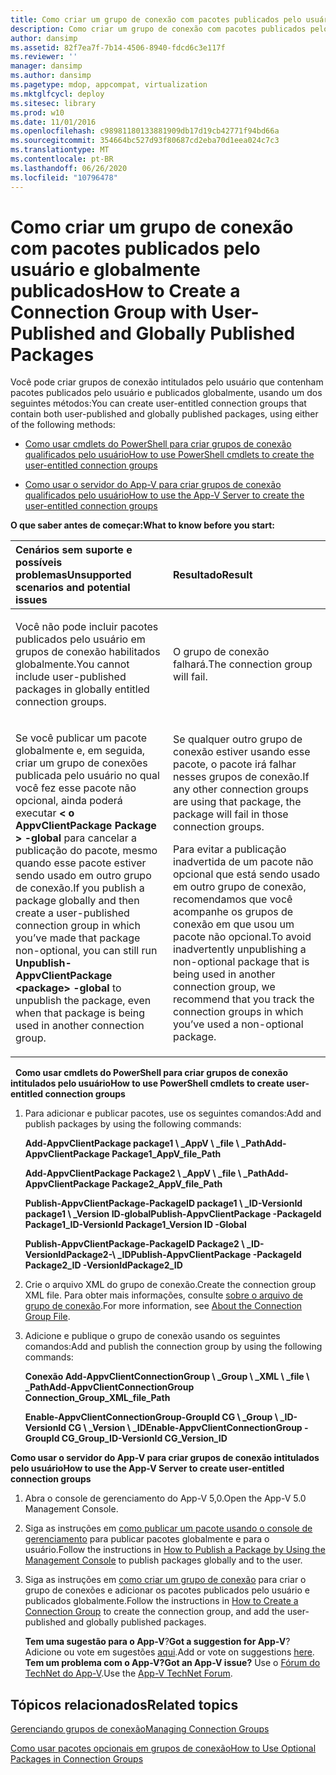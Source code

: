```yaml
---
title: Como criar um grupo de conexão com pacotes publicados pelo usuário e globalmente publicados
description: Como criar um grupo de conexão com pacotes publicados pelo usuário e globalmente publicados
author: dansimp
ms.assetid: 82f7ea7f-7b14-4506-8940-fdcd6c3e117f
ms.reviewer: ''
manager: dansimp
ms.author: dansimp
ms.pagetype: mdop, appcompat, virtualization
ms.mktglfcycl: deploy
ms.sitesec: library
ms.prod: w10
ms.date: 11/01/2016
ms.openlocfilehash: c98981180133881909db17d19cb42771f94bd66a
ms.sourcegitcommit: 354664bc527d93f80687cd2eba70d1eea024c7c3
ms.translationtype: MT
ms.contentlocale: pt-BR
ms.lasthandoff: 06/26/2020
ms.locfileid: "10796478"
---
```

# <span data-ttu-id="416dd-103">Como criar um grupo de conexão com pacotes publicados pelo usuário e globalmente publicados</span><span class="sxs-lookup"><span data-stu-id="416dd-103">How to Create a Connection Group with User-Published and Globally Published Packages</span></span>
<span data-ttu-id="416dd-104">Você pode criar grupos de conexão intitulados pelo usuário que contenham pacotes publicados pelo usuário e publicados globalmente, usando um dos seguintes métodos:</span><span class="sxs-lookup"><span data-stu-id="416dd-104">You can create user-entitled connection groups that contain both user-published and globally published packages, using either of the following methods:</span></span>

-   [<span data-ttu-id="416dd-105">Como usar cmdlets do PowerShell para criar grupos de conexão qualificados pelo usuário</span><span class="sxs-lookup"><span data-stu-id="416dd-105">How to use PowerShell cmdlets to create the user-entitled connection groups</span></span>](#bkmk-posh-userentitled-cg)

-   [<span data-ttu-id="416dd-106">Como usar o servidor do App-V para criar grupos de conexão qualificados pelo usuário</span><span class="sxs-lookup"><span data-stu-id="416dd-106">How to use the App-V Server to create the user-entitled connection groups</span></span>](#bkmk-appvserver-userentitled-cg)

**<span data-ttu-id="416dd-107">O que saber antes de começar:</span><span class="sxs-lookup"><span data-stu-id="416dd-107">What to know before you start:</span></span>**

<table>
<colgroup>
<col width="50%" />
<col width="50%" />
</colgroup>
<thead>
<tr class="header">
<th align="left"><span data-ttu-id="416dd-108">Cenários sem suporte e possíveis problemas</span><span class="sxs-lookup"><span data-stu-id="416dd-108">Unsupported scenarios and potential issues</span></span></th>
<th align="left"><span data-ttu-id="416dd-109">Resultado</span><span class="sxs-lookup"><span data-stu-id="416dd-109">Result</span></span></th>
</tr>
</thead>
<tbody>
<tr class="odd">
<td align="left"><p><span data-ttu-id="416dd-110">Você não pode incluir pacotes publicados pelo usuário em grupos de conexão habilitados globalmente.</span><span class="sxs-lookup"><span data-stu-id="416dd-110">You cannot include user-published packages in globally entitled connection groups.</span></span></p></td>
<td align="left"><p><span data-ttu-id="416dd-111">O grupo de conexão falhará.</span><span class="sxs-lookup"><span data-stu-id="416dd-111">The connection group will fail.</span></span></p></td>
</tr>
<tr class="even">
<td align="left"><p><span data-ttu-id="416dd-112">Se você publicar um pacote globalmente e, em seguida, criar um grupo de conexões publicada pelo usuário no qual você fez esse pacote não opcional, ainda poderá executar <strong> &lt; o AppvClientPackage Package &gt; -global </strong> para cancelar a publicação do pacote, mesmo quando esse pacote estiver sendo usado em outro grupo de conexão.</span><span class="sxs-lookup"><span data-stu-id="416dd-112">If you publish a package globally and then create a user-published connection group in which you’ve made that package non-optional, you can still run <strong>Unpublish-AppvClientPackage &lt;package&gt; -global</strong> to unpublish the package, even when that package is being used in another connection group.</span></span></p></td>
<td align="left"><p><span data-ttu-id="416dd-113">Se qualquer outro grupo de conexão estiver usando esse pacote, o pacote irá falhar nesses grupos de conexão.</span><span class="sxs-lookup"><span data-stu-id="416dd-113">If any other connection groups are using that package, the package will fail in those connection groups.</span></span></p>
<p><span data-ttu-id="416dd-114">Para evitar a publicação inadvertida de um pacote não opcional que está sendo usado em outro grupo de conexão, recomendamos que você acompanhe os grupos de conexão em que usou um pacote não opcional.</span><span class="sxs-lookup"><span data-stu-id="416dd-114">To avoid inadvertently unpublishing a non-optional package that is being used in another connection group, we recommend that you track the connection groups in which you’ve used a non-optional package.</span></span></p></td>
</tr>
</tbody>
</table>

 
<a href="" id="bkmk-posh-userentitled-cg"></a>**<span data-ttu-id="416dd-115">Como usar cmdlets do PowerShell para criar grupos de conexão intitulados pelo usuário</span><span class="sxs-lookup"><span data-stu-id="416dd-115">How to use PowerShell cmdlets to create user-entitled connection groups</span></span>**

1.  <span data-ttu-id="416dd-116">Para adicionar e publicar pacotes, use os seguintes comandos:</span><span class="sxs-lookup"><span data-stu-id="416dd-116">Add and publish packages by using the following commands:</span></span>

    **<span data-ttu-id="416dd-117">Add-AppvClientPackage package1 \ _AppV \ _file \ _Path</span><span class="sxs-lookup"><span data-stu-id="416dd-117">Add-AppvClientPackage Package1\_AppV\_file\_Path</span></span>**

    **<span data-ttu-id="416dd-118">Add-AppvClientPackage Package2 \ _AppV \ _file \ _Path</span><span class="sxs-lookup"><span data-stu-id="416dd-118">Add-AppvClientPackage Package2\_AppV\_file\_Path</span></span>**

    **<span data-ttu-id="416dd-119">Publish-AppvClientPackage-PackageID package1 \ _ID-VersionId package1 \ _Version ID-global</span><span class="sxs-lookup"><span data-stu-id="416dd-119">Publish-AppvClientPackage -PackageId Package1\_ID-VersionId Package1\_Version ID -Global</span></span>**

    **<span data-ttu-id="416dd-120">Publish-AppvClientPackage-PackageID Package2 \ _ID-VersionIdPackage2-\ _ID</span><span class="sxs-lookup"><span data-stu-id="416dd-120">Publish-AppvClientPackage -PackageId Package2\_ID -VersionIdPackage2\_ID</span></span>**

2.  <span data-ttu-id="416dd-121">Crie o arquivo XML do grupo de conexão.</span><span class="sxs-lookup"><span data-stu-id="416dd-121">Create the connection group XML file.</span></span> <span data-ttu-id="416dd-122">Para obter mais informações, consulte [sobre o arquivo de grupo de conexão](about-the-connection-group-file.md).</span><span class="sxs-lookup"><span data-stu-id="416dd-122">For more information, see [About the Connection Group File](about-the-connection-group-file.md).</span></span>

3.  <span data-ttu-id="416dd-123">Adicione e publique o grupo de conexão usando os seguintes comandos:</span><span class="sxs-lookup"><span data-stu-id="416dd-123">Add and publish the connection group by using the following commands:</span></span>

    **<span data-ttu-id="416dd-124">Conexão Add-AppvClientConnectionGroup \ _Group \ _XML \ _file \ _Path</span><span class="sxs-lookup"><span data-stu-id="416dd-124">Add-AppvClientConnectionGroup Connection\_Group\_XML\_file\_Path</span></span>**

    **<span data-ttu-id="416dd-125">Enable-AppvClientConnectionGroup-GroupId CG \ _Group \ _ID-VersionId CG \ _Version \ _ID</span><span class="sxs-lookup"><span data-stu-id="416dd-125">Enable-AppvClientConnectionGroup -GroupId CG\_Group\_ID-VersionId CG\_Version\_ID</span></span>**

<a href="" id="bkmk-appvserver-userentitled-cg"></a>**<span data-ttu-id="416dd-126">Como usar o servidor do App-V para criar grupos de conexão intitulados pelo usuário</span><span class="sxs-lookup"><span data-stu-id="416dd-126">How to use the App-V Server to create user-entitled connection groups</span></span>**

1.  <span data-ttu-id="416dd-127">Abra o console de gerenciamento do App-V 5,0.</span><span class="sxs-lookup"><span data-stu-id="416dd-127">Open the App-V 5.0 Management Console.</span></span>

2.  <span data-ttu-id="416dd-128">Siga as instruções em [como publicar um pacote usando o console de gerenciamento](how-to-publish-a-package-by-using-the-management-console-50.md) para publicar pacotes globalmente e para o usuário.</span><span class="sxs-lookup"><span data-stu-id="416dd-128">Follow the instructions in [How to Publish a Package by Using the Management Console](how-to-publish-a-package-by-using-the-management-console-50.md) to publish packages globally and to the user.</span></span>

3.  <span data-ttu-id="416dd-129">Siga as instruções em [como criar um grupo de conexão](how-to-create-a-connection-group.md) para criar o grupo de conexões e adicionar os pacotes publicados pelo usuário e publicados globalmente.</span><span class="sxs-lookup"><span data-stu-id="416dd-129">Follow the instructions in [How to Create a Connection Group](how-to-create-a-connection-group.md) to create the connection group, and add the user-published and globally published packages.</span></span>

    <span data-ttu-id="416dd-130">**Tem uma sugestão para o App-V**?</span><span class="sxs-lookup"><span data-stu-id="416dd-130">**Got a suggestion for App-V**?</span></span> <span data-ttu-id="416dd-131">Adicione ou vote em sugestões [aqui](http://appv.uservoice.com/forums/280448-microsoft-application-virtualization).</span><span class="sxs-lookup"><span data-stu-id="416dd-131">Add or vote on suggestions [here](http://appv.uservoice.com/forums/280448-microsoft-application-virtualization).</span></span> **<span data-ttu-id="416dd-132">Tem um problema com o App-V?</span><span class="sxs-lookup"><span data-stu-id="416dd-132">Got an App-V issue?</span></span>** <span data-ttu-id="416dd-133">Use o [Fórum do TechNet do App-V](https://social.technet.microsoft.com/Forums/home?forum=mdopappv).</span><span class="sxs-lookup"><span data-stu-id="416dd-133">Use the [App-V TechNet Forum](https://social.technet.microsoft.com/Forums/home?forum=mdopappv).</span></span>

## <span data-ttu-id="416dd-134">Tópicos relacionados</span><span class="sxs-lookup"><span data-stu-id="416dd-134">Related topics</span></span>


[<span data-ttu-id="416dd-135">Gerenciando grupos de conexão</span><span class="sxs-lookup"><span data-stu-id="416dd-135">Managing Connection Groups</span></span>](managing-connection-groups.md)

[<span data-ttu-id="416dd-136">Como usar pacotes opcionais em grupos de conexão</span><span class="sxs-lookup"><span data-stu-id="416dd-136">How to Use Optional Packages in Connection Groups</span></span>](how-to-use-optional-packages-in-connection-groups.md)

 

 





